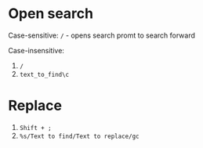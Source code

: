 #                  Open search

Case-sensitive:
`/` - opens search promt to search forward

Case-insensitive:
1. `/`
2. `text_to_find\c`

#                  Replace

1. `Shift + ;`
2. `%s/Text to find/Text to replace/gc`